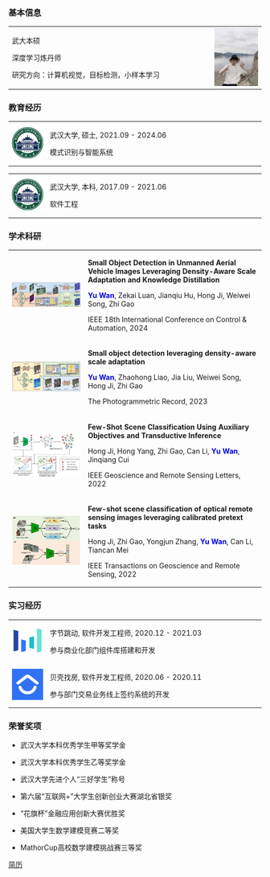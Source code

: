 ### 基本信息

<div align="left">
<table>
<tr>

<td style="border:none" width="80%">
<p>武大本硕</p>

<p>深度学习炼丹师</p>

<p>研究方向：计算机视觉，目标检测，小样本学习</p>
</td>

<td style="border:none" width="20%">
<img src="assets/images/about/myself.png"/>
</td>

</tr>
</table>
</div>

### 教育经历

<div align="left">
<table>
<tr>
<td style="border:none" width="15%">
<img src="assets/images/about/whu.png"/>
</td>
<td style="border:none" width="85%">
<p>武汉大学, 硕士, 2021.09 - 2024.06</p>
<p>模式识别与智能系统</p>
</td>
</tr>
</table>
</div>

<div align="left">
<table rules="none">
<tr>
<td style="border:none"  width="15%">
<img src="assets/images/about/whu.png"/>
</td>
<td style="border:none" width="85%">
<p>武汉大学, 本科, 2017.09 - 2021.06</p>
<p>软件工程</p>
</td>
</tr>
</table>
</div>


### 学术科研

<div align="left">
<table rules="none">

<tr>
<td style="border:none"  width="30%">
<img src="assets/images/about/icca.png" width=200px/>
</td>
<td style="border:none"  width="70%">
<p><b>Small Object Detection in Unmanned Aerial Vehicle Images Leveraging Density-Aware Scale Adaptation and Knowledge Distillation</b></p>
<p><font color="#0000dd"><b>Yu Wan</b></font>, Zekai Luan, Jianqiu Hu, Hong Ji, Weiwei Song, Zhi Gao</p>
<p>IEEE 18th International Conference on Control & Automation, 2024</p>
</td>
</tr>

<tr>
<td style="border:none"  width="30%">
<img src="assets/images/about/photogrammetric_record.png" width=200px/>
</td>
<td style="border:none"  width="70%">
<p><b>Small object detection leveraging density-aware scale adaptation</b></p>

<p><font color="#0000dd"><b>Yu Wan</b></font>, Zhaohong Liao, Jia Liu, Weiwei Song, Hong Ji, Zhi Gao</p>
<p>The Photogrammetric Record, 2023</p>
</td>
</tr>

<tr>
<td style="border:none"  width="30%">
<img src="assets/images/about/grsl.png" width=200px/>
</td>
<td style="border:none"  width="70%">
<p><b>Few-Shot Scene Classification Using Auxiliary Objectives and Transductive Inference</b></p>
<p>Hong Ji, Hong Yang, Zhi Gao, Can Li, <font color="#0000dd"><b>Yu Wan</b></font>, Jinqiang Cui</p>
<p>IEEE Geoscience and Remote Sensing Letters, 2022</p>
</td>
</tr>

<tr>
<td style="border:none" width="30%">
<img src="assets/images/about/tgrs.png"/>
</td>
<td style="border:none"  width="70%">
<p><b>Few-shot scene classification of optical remote sensing images leveraging calibrated pretext tasks</b></p>
<p>Hong Ji, Zhi Gao, Yongjun Zhang, <font color="#0000dd"><b>Yu Wan</b></font>, Can Li, Tiancan Mei</p>
<p>IEEE Transactions on Geoscience and Remote Sensing, 2022</p>
</td>
</tr>

</table>
</div>

### 实习经历


<div align="left">
<table rules="none">
<tr>
<td style="border:none" width="15%">
<img src="assets/images/about/bytedance.png"/>
</td>
<td style="border:none"  width="85%">
<p>字节跳动, 软件开发工程师, 2020.12 - 2021.03</p>
<p>参与商业化部门组件库搭建和开发</p>
</td>
</tr>

<tr>
<td style="border:none" width="15%">
<img src="assets/images/about/ke.png"/>
</td>
<td style="border:none" width="85%">
<p>贝壳找房, 软件开发工程师, 2020.06 - 2020.11</p>
<p>参与部门交易业务线上签约系统的开发</p>
</td>
</tr>
</table>
</div>

### 荣誉奖项

- 武汉大学本科优秀学生甲等奖学金

- 武汉大学本科优秀学生乙等奖学金

- 武汉大学先进个人“三好学生”称号

- 第六届“互联网+”大学生创新创业大赛湖北省银奖

- “花旗杯”金融应用创新大赛优胜奖

- 美国大学生数学建模竞赛二等奖

- MathorCup高校数学建模挑战赛三等奖

[简历](https://github.com/fengshiwest/fengshiwest.github.io/raw/master/_includes/about/resume_zh.pdf)